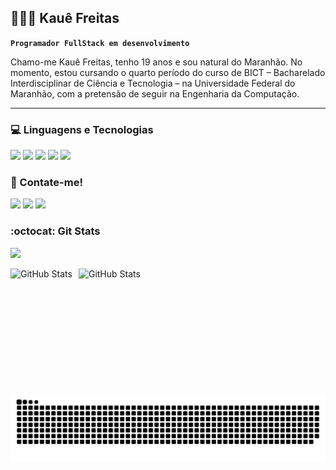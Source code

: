 ## 👨🏻‍💻​ Kauê Freitas
**`Programador FullStack em desenvolvimento`**

Chamo-me Kauê Freitas, tenho 19 anos e sou natural do Maranhão. No momento, estou cursando o quarto período do curso de BICT – Bacharelado Interdisciplinar de Ciência e Tecnologia – na Universidade Federal do Maranhão, com a pretensão de seguir na Engenharia da Computação.

---

### 💻​ Linguagens e Tecnologias​ 
<div>
    <img height="32.5px" src="https://cdn.jsdelivr.net/gh/devicons/devicon@latest/icons/html5/html5-original.svg" />
    <img height="32.5px" src="https://cdn.jsdelivr.net/gh/devicons/devicon@latest/icons/css3/css3-original.svg" />
    <img height="30px" src="https://cdn.jsdelivr.net/gh/devicons/devicon@latest/icons/javascript/javascript-original.svg" />
    <img height="37.5px" src="https://cdn.jsdelivr.net/gh/devicons/devicon@latest/icons/python/python-original.svg" />
    <img height="36px" src="https://cdn.jsdelivr.net/gh/devicons/devicon@latest/icons/cplusplus/cplusplus-original.svg" />
</div>

### 📧​ Contate-me!
<div> 
  <a href="https://instagram.com/x_kauee" target="_blank"><img src="https://img.shields.io/badge/-Instagram-%23E4405F?style=for-the-badge&logo=instagram&logoColor=white" target="_blank"></a> 
  <a href = "mailto:kauefreitas019@gmail.com"><img src="https://img.shields.io/badge/-Gmail-d00000?style=for-the-badge&logo=gmail&logoColor=white" target="_blank"></a>
  <a href="https://www.linkedin.com/in/kau%C3%AA-freitas-715772349?utm_source=share&utm_campaign=share_via&utm_content=profile&utm_medium=android_app" target="_blank"><img src="https://img.shields.io/badge/-LinkedIn-%230077B5?style=for-the-badge&logo=linkedin&logoColor=white" target="_blank"></a> 
</div>

### :octocat: Git Stats 
![](https://komarev.com/ghpvc/?username=Nersters)
<p>
  <img 
    align="left" 
    alt="GitHub Stats" 
    height="200" 
    style="padding-right: 10px;" 
    src="https://github-readme-stats.vercel.app/api?username=Nersters&show_icons=true&theme=tokyonight&include_all_commits=true&locale=pt-br" 
  />

<img 
      align="left" 
      alt="GitHub Stats" 
      height="125" 
      src="https://github-readme-stats.vercel.app/api/top-langs/?username=nersters&theme=tokyonight&layout=compact&custom_title=Tecnologias&langs_count=9" 
  />

</p>

![snake gif](https://github.com/nersters/nersters/blob/output/github-snake-dark.svg)





